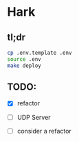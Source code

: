 # Hark

## tl;dr
```bash
cp .env.template .env
source .env
make deploy
```

## TODO:
- [x] refactor
- [ ] UDP Server
- [ ] consider a refactor

